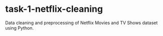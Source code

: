 # task-1-netflix-cleaning
Data cleaning and preprocessing of Netflix Movies and TV Shows dataset using Python.

